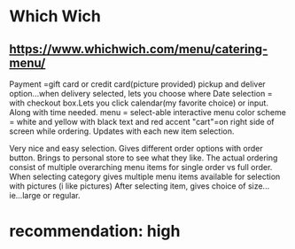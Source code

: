# Which Wich
## https://www.whichwich.com/menu/catering-menu/

Payment =gift card or credit card(picture provided)
pickup and deliver option...when delivery selected, lets you choose where
Date selection = with checkout box.Lets you click calendar(my favorite choice) or input.  Along with time needed.
menu = select-able interactive menu
color scheme = white and yellow with black text and red accent
"cart"=on right side of screen while ordering.  Updates with each new item selection.

Very nice and easy selection.  Gives different order options with order button.
Brings to personal store to see what they like.
The actual ordering consist of multiple overarching menu items for single order vs full order.
When selecting category gives multiple menu items available for selection with pictures (i like pictures)
After selecting item, gives choice of size... ie...large or regular.

# recommendation: high
